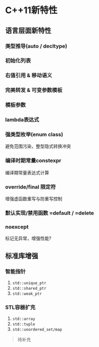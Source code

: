 # C++11新特性

## 语言层面新特性

### 类型推导(auto / decltype)

### 初始化列表

### 右值引用 & 移动语义

### 完美转发 & 可变参数模板

### 模板参数

### lambda表达式

### 强类型枚举(enum class)

避免范围污染，整型隐式转换冲突

### 编译时期常量constexpr

编译期常量表达式计算

### override/final 限定符

增强虚函数重写与防重写控制 

### 默认实现/禁用函数 =default / =delete

### noexcept
标记无异常，增强性能?

## 标准库增强

### 智能指针
1. ``std::unique_ptr``
2. ``std::shared_ptr``
3. ``std::weak_ptr``

### STL容器扩充
1. ``std::array``
2. ``std::tuple``
3. ``std::unordered_set/map``


> 待补充

